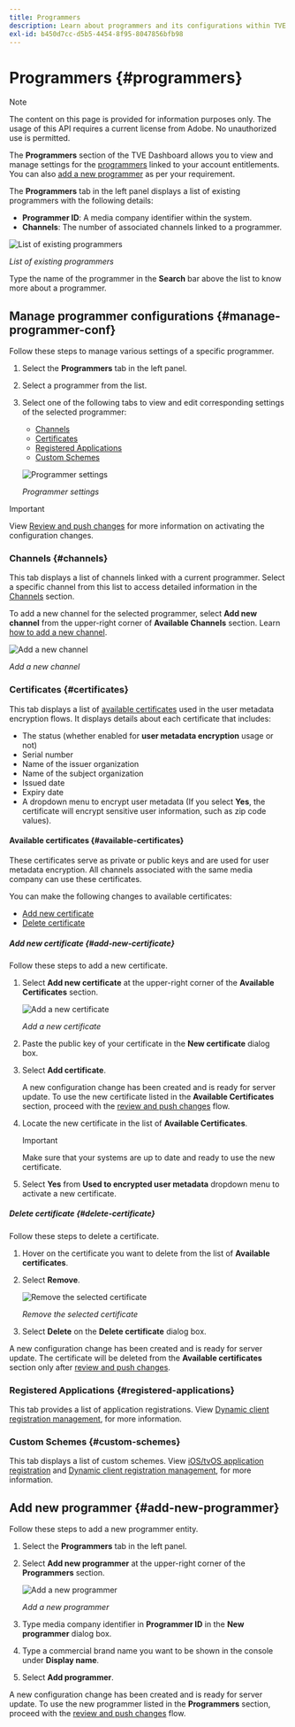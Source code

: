 ```yaml
---
title: Programmers
description: Learn about programmers and its configurations within TVE dashboard.
exl-id: b450d7cc-d5b5-4454-8f95-8047856bfb98
---
```

# Programmers {#programmers}

>[!NOTE]
>
>The content on this page is provided for information purposes only. The usage of this API requires a current license from Adobe. No unauthorized use is permitted.

The **Programmers** section of the TVE Dashboard allows you to view and manage settings for the [programmers](/help/authentication/glossary.md#programmer) linked to your account entitlements. You can also [add a new programmer](#add-new-programmer) as per your requirement.

The **Programmers** tab in the left panel displays a list of existing programmers with the following details:

* **Programmer ID**: A media company identifier within the system.
* **Channels**: The number of associated channels linked to a programmer.

![List of existing programmers](assets/programmers-list.png)

*List of existing programmers*

Type the name of the programmer in the **Search** bar above the list to know more about a programmer.

## Manage programmer configurations {#manage-programmer-conf}

Follow these steps to manage various settings of a specific programmer.

1. Select the **Programmers** tab in the left panel.
1. Select a programmer from the list. 
1. Select one of the following tabs to view and edit corresponding settings of the selected programmer:

   * [Channels](#channels)
   * [Certificates](#certificates)
   * [Registered Applications](#registered-applications)
   * [Custom Schemes](#custom-schemes)

   ![Programmer settings](assets/programmer-settings.png)

   *Programmer settings*

>[!IMPORTANT]
>
> View [Review and push changes](/help/authentication/tve-dashboard-review-push-changes.md) for more information on activating the configuration changes.

### Channels {#channels}

This tab displays a list of channels linked with a current programmer. Select a specific channel from this list to access detailed information in the [Channels](/help/authentication/tve-dashboard-channels.md) section.

To add a new channel for the selected programmer, select **Add new channel** from the upper-right corner of **Available Channels** section. Learn [how to add a new channel](/help/authentication/tve-dashboard-channels.md#add-new-channel).

   ![Add a new channel](assets/programmers-channels.png)

   *Add a new channel*

### Certificates {#certificates}

This tab displays a list of [available certificates](#available-certificates) used in the user metadata encryption flows. It displays details about each certificate that includes:

* The status (whether enabled for **user metadata encryption** usage or not) 
* Serial number
* Name of the issuer organization 
* Name of the subject organization
* Issued date
* Expiry date 
* A dropdown menu to encrypt user metadata (If you select **Yes**, the certificate will encrypt sensitive user information, such as zip code values).

#### Available certificates {#available-certificates}

These certificates serve as private or public keys and are used for user metadata encryption. All channels associated with the same media company can use these certificates.

You can make the following changes to available certificates:

* [Add new certificate](#add-new-certificate)
* [Delete certificate](#delete-certificate)

##### Add new certificate {#add-new-certificate}

Follow these steps to add a new certificate.

1. Select **Add new certificate** at the upper-right corner of the **Available Certificates** section.

   ![Add a new certificate](assets/programmer-add-new-certificate.png)

   *Add a new certificate*

1. Paste the public key of your certificate in the **New certificate** dialog box.
1. Select **Add certificate**.

   A new configuration change has been created and is ready for server update. To use the new certificate listed in the **Available Certificates** section, proceed with the [review and push changes](/help/authentication/tve-dashboard-review-push-changes.md) flow.

1. Locate the new certificate in the list of **Available Certificates**.

   >[!IMPORTANT]
   >
   > Make sure that your systems are up to date and ready to use the new certificate.

1. Select **Yes** from **Used to encrypted user metadata** dropdown menu to activate a new certificate.

##### Delete certificate {#delete-certificate}

Follow these steps to delete a certificate.

1. Hover on the certificate you want to delete from the list of **Available certificates**.
1. Select **Remove**.

   ![Remove the selected certificate](assets/programmer-remove-certificate.png)

   *Remove the selected certificate*

1. Select **Delete** on the **Delete certificate** dialog box.

A new configuration change has been created and is ready for server update. The certificate will be deleted from the **Available certificates** section only after [review and push changes](/help/authentication/tve-dashboard-review-push-changes.md).

### Registered Applications {#registered-applications}

This tab provides a list of application registrations. View [Dynamic client registration management](/help/authentication/dynamic-client-registration-management.md), for more information.

### Custom Schemes {#custom-schemes}

This tab displays a list of custom schemes. View [iOS/tvOS application registration](/help/authentication/iostvos-application-registration.md) and [Dynamic client registration management](/help/authentication/dynamic-client-registration-management.md), for more information.

## Add new programmer {#add-new-programmer}

Follow these steps to add a new programmer entity.

1. Select the **Programmers** tab in the left panel.
1. Select **Add new programmer** at the upper-right corner of the **Programmers** section.

   ![Add a new programmer](assets/add-new-programmer.png)

   *Add a new programmer*

1. Type media company identifier in **Programmer ID** in the **New programmer** dialog box.
1. Type a commercial brand name you want to be shown in the console under **Display name**. 
1. Select **Add programmer**.

A new configuration change has been created and is ready for server update. To use the new programmer listed in the **Programmers** section, proceed with the [review and push changes](/help/authentication/tve-dashboard-review-push-changes.md) flow.

